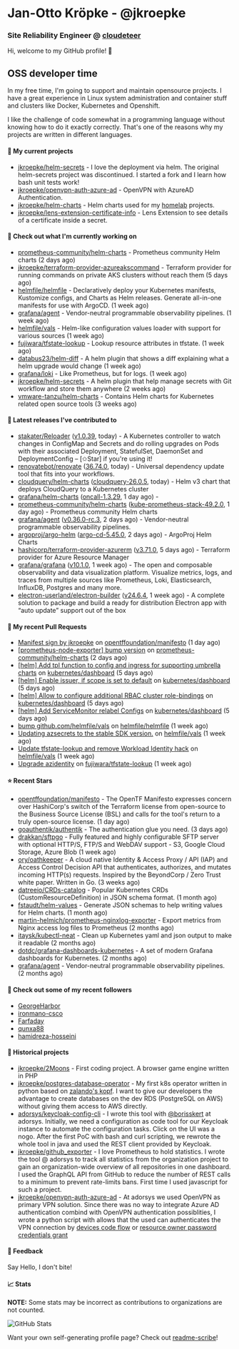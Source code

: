 # Jan-Otto Kröpke - @jkroepke
### Site Reliability Engineer @ [cloudeteer](https://cloudeteer.de/)

Hi, welcome to my GitHub profile! 👋

## OSS developer time
In my free time, I'm going to support and maintain opensource projects. I have a great experience in Linux system administration and container stuff and clusters like Docker, Kubernetes and Openshift.

I like the challenge of code somewhat in a programming language without knowing how to do it exactly correctly. That's one of the reasons why my projects are written in different languages.

#### 🌱 My current projects
- [jkroepke/helm-secrets](https://github.com/jkroepke/helm-secrets) - I love the deployment via helm. The original helm-secrets project was discontinued. I started a fork and I learn how bash unit tests work!
- [jkroepke/openvpn-auth-azure-ad](https://github.com/jkroepke/openvpn-auth-azure-ad) - OpenVPN with AzureAD Authentication.
- [jkroepke/helm-charts](https://github.com/jkroepke/helm-charts) - Helm charts used for my [homelab](https://github.com/jkroepke/homelab) projects.
- [jkroepke/lens-extension-certificate-info](https://github.com/jkroepke/lens-extension-certificate-info) - Lens Extension to see details of a certificate inside a secret.

#### 👷 Check out what I'm currently working on

- [prometheus-community/helm-charts](https://github.com/prometheus-community/helm-charts) - Prometheus community Helm charts (2 days ago)
- [jkroepke/terraform-provider-azureakscommand](https://github.com/jkroepke/terraform-provider-azureakscommand) - Terraform provider for running commands on private AKS clusters without reach them (5 days ago)
- [helmfile/helmfile](https://github.com/helmfile/helmfile) - Declaratively deploy your Kubernetes manifests, Kustomize configs, and Charts as Helm releases. Generate all-in-one manifests for use with ArgoCD. (1 week ago)
- [grafana/agent](https://github.com/grafana/agent) - Vendor-neutral programmable observability pipelines. (1 week ago)
- [helmfile/vals](https://github.com/helmfile/vals) - Helm-like configuration values loader with support for various sources (1 week ago)
- [fujiwara/tfstate-lookup](https://github.com/fujiwara/tfstate-lookup) - Lookup resource attributes in tfstate. (1 week ago)
- [databus23/helm-diff](https://github.com/databus23/helm-diff) - A helm plugin that shows a diff explaining what a helm upgrade would change (1 week ago)
- [grafana/loki](https://github.com/grafana/loki) - Like Prometheus, but for logs. (1 week ago)
- [jkroepke/helm-secrets](https://github.com/jkroepke/helm-secrets) - A helm plugin that help manage secrets with Git workflow and store them anywhere (2 weeks ago)
- [vmware-tanzu/helm-charts](https://github.com/vmware-tanzu/helm-charts) - Contains Helm charts for Kubernetes related open source tools (3 weeks ago)

#### 🔭 Latest releases I've contributed to

- [stakater/Reloader](https://github.com/stakater/Reloader) ([v1.0.39](https://github.com/stakater/Reloader/releases/tag/v1.0.39), today) - A Kubernetes controller to watch changes in ConfigMap and Secrets and do rolling upgrades on Pods with their associated Deployment, StatefulSet, DaemonSet and DeploymentConfig – [✩Star] if you&#39;re using it!
- [renovatebot/renovate](https://github.com/renovatebot/renovate) ([36.74.0](https://github.com/renovatebot/renovate/releases/tag/36.74.0), today) - Universal dependency update tool that fits into your workflows.
- [cloudquery/helm-charts](https://github.com/cloudquery/helm-charts) ([cloudquery-26.0.5](https://github.com/cloudquery/helm-charts/releases/tag/cloudquery-26.0.5), today) - Helm v3 chart that deploys CloudQuery to a Kubernetes cluster
- [grafana/helm-charts](https://github.com/grafana/helm-charts) ([oncall-1.3.29](https://github.com/grafana/helm-charts/releases/tag/oncall-1.3.29), 1 day ago) - 
- [prometheus-community/helm-charts](https://github.com/prometheus-community/helm-charts) ([kube-prometheus-stack-49.2.0](https://github.com/prometheus-community/helm-charts/releases/tag/kube-prometheus-stack-49.2.0), 1 day ago) - Prometheus community Helm charts
- [grafana/agent](https://github.com/grafana/agent) ([v0.36.0-rc.3](https://github.com/grafana/agent/releases/tag/v0.36.0-rc.3), 2 days ago) - Vendor-neutral programmable observability pipelines.
- [argoproj/argo-helm](https://github.com/argoproj/argo-helm) ([argo-cd-5.45.0](https://github.com/argoproj/argo-helm/releases/tag/argo-cd-5.45.0), 2 days ago) - ArgoProj Helm Charts
- [hashicorp/terraform-provider-azurerm](https://github.com/hashicorp/terraform-provider-azurerm) ([v3.71.0](https://github.com/hashicorp/terraform-provider-azurerm/releases/tag/v3.71.0), 5 days ago) - Terraform provider for Azure Resource Manager
- [grafana/grafana](https://github.com/grafana/grafana) ([v10.1.0](https://github.com/grafana/grafana/releases/tag/v10.1.0), 1 week ago) - The open and composable observability and data visualization platform. Visualize metrics, logs, and traces from multiple sources like Prometheus, Loki, Elasticsearch, InfluxDB, Postgres and many more. 
- [electron-userland/electron-builder](https://github.com/electron-userland/electron-builder) ([v24.6.4](https://github.com/electron-userland/electron-builder/releases/tag/v24.6.4), 1 week ago) - A complete solution to package and build a ready for distribution Electron app with “auto update” support out of the box

#### 🔨 My recent Pull Requests

- [Manifest sign by jkroepke](https://github.com/opentffoundation/manifesto/pull/818) on [opentffoundation/manifesto](https://github.com/opentffoundation/manifesto) (1 day ago)
- [[prometheus-node-exporter] bump version](https://github.com/prometheus-community/helm-charts/pull/3731) on [prometheus-community/helm-charts](https://github.com/prometheus-community/helm-charts) (2 days ago)
- [[helm] Add tpl function to config and ingress for supporting umbrella charts](https://github.com/kubernetes/dashboard/pull/8225) on [kubernetes/dashboard](https://github.com/kubernetes/dashboard) (5 days ago)
- [[helm] Enable issuer, if scope is set to default](https://github.com/kubernetes/dashboard/pull/8223) on [kubernetes/dashboard](https://github.com/kubernetes/dashboard) (5 days ago)
- [[helm] Allow to configure additional RBAC cluster role-bindings](https://github.com/kubernetes/dashboard/pull/8222) on [kubernetes/dashboard](https://github.com/kubernetes/dashboard) (5 days ago)
- [[helm] Add ServiceMonitor relabel Configs](https://github.com/kubernetes/dashboard/pull/8221) on [kubernetes/dashboard](https://github.com/kubernetes/dashboard) (5 days ago)
- [bump github.com/helmfile/vals](https://github.com/helmfile/helmfile/pull/982) on [helmfile/helmfile](https://github.com/helmfile/helmfile) (1 week ago)
- [Updating azsecrets to the stable SDK version.](https://github.com/helmfile/vals/pull/162) on [helmfile/vals](https://github.com/helmfile/vals) (1 week ago)
- [Update tfstate-lookup and remove Workload Identity hack](https://github.com/helmfile/vals/pull/161) on [helmfile/vals](https://github.com/helmfile/vals) (1 week ago)
- [Upgrade azidentity](https://github.com/fujiwara/tfstate-lookup/pull/133) on [fujiwara/tfstate-lookup](https://github.com/fujiwara/tfstate-lookup) (1 week ago)

#### ⭐ Recent Stars

- [opentffoundation/manifesto](https://github.com/opentffoundation/manifesto) - The OpenTF Manifesto expresses concern over HashiCorp&#39;s switch of the Terraform license from open-source to the Business Source License (BSL) and calls for the tool&#39;s return to a truly open-source license. (1 day ago)
- [goauthentik/authentik](https://github.com/goauthentik/authentik) - The authentication glue you need. (3 days ago)
- [drakkan/sftpgo](https://github.com/drakkan/sftpgo) - Fully featured and highly configurable SFTP server with optional HTTP/S, FTP/S and WebDAV support - S3, Google Cloud Storage, Azure Blob (1 week ago)
- [ory/oathkeeper](https://github.com/ory/oathkeeper) - A cloud native Identity &amp; Access Proxy / API (IAP) and Access Control Decision API that authenticates, authorizes, and mutates incoming HTTP(s) requests. Inspired by the BeyondCorp / Zero Trust white paper. Written in Go. (3 weeks ago)
- [datreeio/CRDs-catalog](https://github.com/datreeio/CRDs-catalog) - Popular Kubernetes CRDs (CustomResourceDefinition) in JSON schema format. (1 month ago)
- [fstaudt/helm-values](https://github.com/fstaudt/helm-values) - Generate JSON schemas to help writing values for Helm charts. (1 month ago)
- [martin-helmich/prometheus-nginxlog-exporter](https://github.com/martin-helmich/prometheus-nginxlog-exporter) - Export metrics from Nginx access log files to Prometheus (2 months ago)
- [itaysk/kubectl-neat](https://github.com/itaysk/kubectl-neat) - Clean up Kubernetes yaml and json output to make it readable (2 months ago)
- [dotdc/grafana-dashboards-kubernetes](https://github.com/dotdc/grafana-dashboards-kubernetes) - A set of modern Grafana dashboards for Kubernetes. (2 months ago)
- [grafana/agent](https://github.com/grafana/agent) - Vendor-neutral programmable observability pipelines. (2 months ago)

#### 👯 Check out some of my recent followers

- [GeorgeHarbor](https://github.com/GeorgeHarbor)
- [ironmano-csco](https://github.com/ironmano-csco)
- [Farfaday](https://github.com/Farfaday)
- [qunxa88](https://github.com/qunxa88)
- [hamidreza-hosseini](https://github.com/hamidreza-hosseini)

#### 📜 Historical projects
- [jkroepke/2Moons](https://github.com/jkroepke/2Moons) - First coding project. A browser game engine written in PHP
- [jkroepke/postgres-database-operator](https://github.com/jkroepke/postgres-database-operator) - My first k8s operator written in python based on [zalando's kopf](https://github.com/zalando-incubator/kopf). I want to give our developers the advantage to create databases on the dev RDS (PostgreSQL on AWS) without giving them access to AWS directly.
- [adorsys/keycloak-config-cli](https://github.com/adorsys/keycloak-config-cli) - I wrote this tool with [@borisskert](https://github.com/borisskert) at adorsys. Initially, we need a configuration as code tool for our Keycloak instance to automate the configuration tasks. Click on the UI was a nogo. After the first PoC with bash and curl scripting, we rewrote the whole tool in java and used the REST client provided by Keycloak.
- [jkroepke/github_exporter](https://github.com/jkroepke/github_exporter) - I love Prometheus to hold statistics. I wrote the tool @ adorsys to track all statistics from the organization project to gain an organization-wide overview of all repositories in one dashboard. I used the GraphQL API from GitHub to reduce the number of REST calls to a minimum to prevent rate-limits bans. First time I used javascript for such a project.
- [jkroepke/openvpn-auth-azure-ad](https://github.com/jkroepke/openvpn-auth-azure-ad) - At adorsys we used OpenVPN as primary VPN solution. Since there was no way to integrate Azure AD authentication combind with OpenVPN authentication possiblities, I wrote a python script with allows that the used can authenticates the VPN connection by [devices code flow](https://docs.microsoft.com/en-us/azure/active-directory/develop/v2-oauth2-device-code) or [resource owner password credentials grant](https://docs.microsoft.com/en-us/azure/active-directory/develop/v2-oauth-ropc)

#### 💬 Feedback

Say Hello, I don't bite!

#### 📈 Stats

**NOTE:** Some stats may be incorrect as contributions to organizations
are not counted.

![GitHub Stats](https://github-readme-stats.vercel.app/api?username=jkroepke&count_private=false&theme=tokyonight&show_icons=true)

Want your own self-generating profile page? Check out [readme-scribe](https://github.com/muesli/readme-scribe)!
